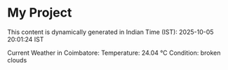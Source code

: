 # My Project

This content is dynamically generated in Indian Time (IST): 2025-10-05 20:01:24 IST


Current Weather in Coimbatore:
Temperature: 24.04 °C
Condition: broken clouds
